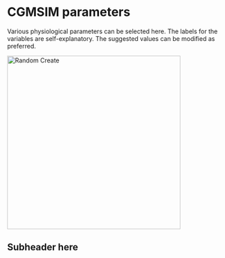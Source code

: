 # CGMSIM parameters
Various physiological parameters can be selected here. The labels for the variables are self-explanatory. The suggested values can be modified as preferred.

<img src="/img/profile_mobile_params.jpg" alt="Random Create" width="400"/>

## Subheader here

<br>